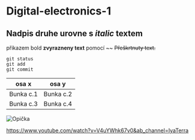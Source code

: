# Digital-electronics-1

## Nadpis druhe urovne s *italic* textem

 přikazem bold __zvyrazneny text__ 
pomocí ~~ ~~Přeškrtnuty text.~~ 


```
git status
git add
git commit
```
osa x | osa y
------------ | -------------
Bunka c.1 | Bunka c.2
Bunka c.3 | Bunka c.4

![Opička](Images/screenshot_eda.png)

https://www.youtube.com/watch?v=V4uYWhk67v0&ab_channel=IyaTerra
